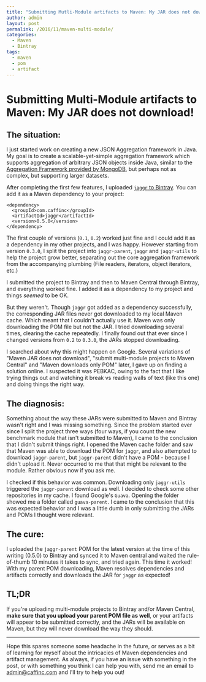 ```yaml
---
title: "Submitting Mutli-Module artifacts to Maven: My JAR does not download!"
author: admin
layout: post
permalink: /2016/11/maven-multi-module/
categories:
  - Maven
  - Bintray
tags:
  - maven
  - pom
  - artifact
---
```


# Submitting Multi-Module artifacts to Maven: My JAR does not download!

## The situation:

I just started work on creating a new JSON Aggregation framework in Java. My goal is to create a scalable-yet-simple aggregation framework which supports aggregation of arbitrary JSON objects inside Java, similar to the [Aggregation Framework provided by MongoDB](https://docs.mongodb.com/v3.2/aggregation/), but perhaps not as complex, but supporting larger datasets.

After completing the first few features, I uploaded [`jaggr` to Bintray](https://bintray.com/caffinc/maven/jaggr). You can add it as a Maven dependency to your project:
	
	<dependency>
	  <groupId>com.caffinc</groupId>
	  <artifactId>jaggr</artifactId>
	  <version>0.5.0</version>
	</dependency>

The first couple of versions (`0.1`, `0.2`) worked just fine and I could add it as a dependency in my other projects, and I was happy. However starting from version `0.3.0`, I split the project into `jaggr-parent`, `jaggr` and `jaggr-utils` to help the project grow better, separating out the core aggregation framework from the accompanying plumbing (File readers, iterators, object iterators, etc.)

I submitted the project to Bintray and then to Maven Central through Bintray, and everything worked fine. I added it as a dependency to my project and things *seemed* to be OK.

But they weren't. Though `jaggr` got added as a dependency successfully, the corresponding JAR files never got downloaded to my local Maven cache. Which meant that I couldn't actually use it. Maven was only downloading the POM file but not the JAR. I tried downloading several times, clearing the cache repeatedly. I finally found out that ever since I changed versions from `0.2` to `0.3.0`, the JARs stopped downloading.

I searched about why this might happen on Google. Several variations of "Maven JAR does not download", "submit multi-module projects to Maven Central" and "Maven downloads only POM" later, I gave up on finding a solution online. I suspected it was PEBKAC, owing to the fact that I like trying things out and watching it break vs reading walls of text (like this one) and doing things the right way.

## The diagnosis:

Something about the way these JARs were submitted to Maven and Bintray wasn't right and I was missing something. Since the problem started ever since I split the project three ways (four ways, if you count the new benchmark module that isn't submitted to Maven), I came to the conclusion that I didn't submit things right. I opened the Maven cache folder and saw that Maven was able to download the POM for `jaggr`, and also attempted to download `jaggr-parent`, but `jaggr-parent` didn't have a POM - because I didn't upload it. Never occurred to me that that might be relevant to the module. Rather obvious now if you ask me.

I checked if this behavior was common. Downloading only `jaggr-utils` triggered the `jaggr-parent` download as well. I decided to check some other repositories in my cache. I found Google's `Guava`. Opening the folder showed me a folder called `guava-parent`. I came to the conclusion that this was expected behavior and I was a little dumb in only submitting the JARs and POMs I thought were relevant.

## The cure:

I uploaded the `jaggr-parent` POM for the latest version at the time of this writing (0.5.0) to Bintray and synced it to Maven central and waited the rule-of-thumb 10 minutes it takes to sync, and tried again. This time it worked! With my parent POM downloading, Maven resolves dependencies and artifacts correctly and downloads the JAR for `jaggr` as expected!

## TL;DR

If you're uploading multi-module projects to Bintray and/or Maven Central, **make sure that you upload your parent POM file as well**, or your artifacts will appear to be submitted correctly, and the JARs will be available on Maven, but they will never download the way they should.

------------

Hope this spares someone some headache in the future, or serves as a bit of learning for myself about the intricacies of Maven dependencies and artifact management. As always, if you have an issue with something in the post, or with something you think I can help you with, send me an email to admin@caffinc.com and I'll try to help you out!
 